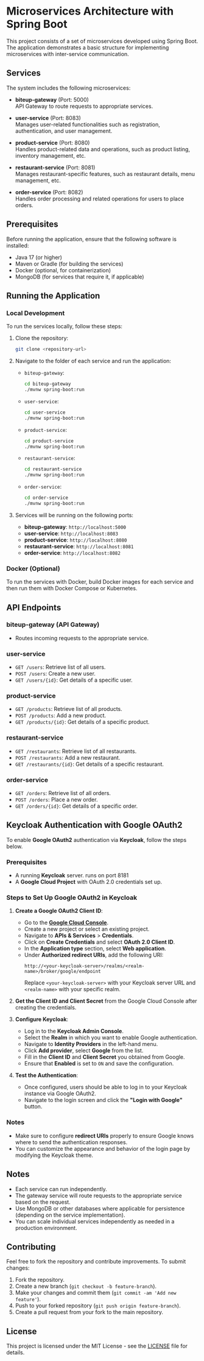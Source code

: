 # Microservices Architecture with Spring Boot

This project consists of a set of microservices developed using Spring Boot. The application demonstrates a basic structure for implementing microservices with inter-service communication.

## Services

The system includes the following microservices:

- **biteup-gateway** (Port: 5000)  
  API Gateway to route requests to appropriate services.

- **user-service** (Port: 8083)  
  Manages user-related functionalities such as registration, authentication, and user management.

- **product-service** (Port: 8080)  
  Handles product-related data and operations, such as product listing, inventory management, etc.

- **restaurant-service** (Port: 8081)  
  Manages restaurant-specific features, such as restaurant details, menu management, etc.

- **order-service** (Port: 8082)  
  Handles order processing and related operations for users to place orders.

## Prerequisites

Before running the application, ensure that the following software is installed:

- Java 17 (or higher)
- Maven or Gradle (for building the services)
- Docker (optional, for containerization)
- MongoDB (for services that require it, if applicable)

## Running the Application

### Local Development

To run the services locally, follow these steps:

1. Clone the repository:
    ```bash
    git clone <repository-url>
    ```

2. Navigate to the folder of each service and run the application:
    - `biteup-gateway`:
      ```bash
      cd biteup-gateway
      ./mvnw spring-boot:run
      ```
    - `user-service`:
      ```bash
      cd user-service
      ./mvnw spring-boot:run
      ```
    - `product-service`:
      ```bash
      cd product-service
      ./mvnw spring-boot:run
      ```
    - `restaurant-service`:
      ```bash
      cd restaurant-service
      ./mvnw spring-boot:run
      ```
    - `order-service`:
      ```bash
      cd order-service
      ./mvnw spring-boot:run
      ```

3. Services will be running on the following ports:
    - **biteup-gateway**: `http://localhost:5000`
    - **user-service**: `http://localhost:8083`
    - **product-service**: `http://localhost:8080`
    - **restaurant-service**: `http://localhost:8081`
    - **order-service**: `http://localhost:8082`

### Docker (Optional)

To run the services with Docker, build Docker images for each service and then run them with Docker Compose or Kubernetes.

## API Endpoints

### biteup-gateway (API Gateway)
- Routes incoming requests to the appropriate service.

### user-service
- `GET /users`: Retrieve list of all users.
- `POST /users`: Create a new user.
- `GET /users/{id}`: Get details of a specific user.

### product-service
- `GET /products`: Retrieve list of all products.
- `POST /products`: Add a new product.
- `GET /products/{id}`: Get details of a specific product.

### restaurant-service
- `GET /restaurants`: Retrieve list of all restaurants.
- `POST /restaurants`: Add a new restaurant.
- `GET /restaurants/{id}`: Get details of a specific restaurant.

### order-service
- `GET /orders`: Retrieve list of all orders.
- `POST /orders`: Place a new order.
- `GET /orders/{id}`: Get details of a specific order.

## Keycloak Authentication with Google OAuth2

To enable **Google OAuth2** authentication via **Keycloak**, follow the steps below.

### Prerequisites

- A running **Keycloak** server. runs on port 8181
- A **Google Cloud Project** with OAuth 2.0 credentials set up.

### Steps to Set Up Google OAuth2 in Keycloak 

1. **Create a Google OAuth2 Client ID**:
   - Go to the **[Google Cloud Console](https://console.cloud.google.com/)**.
   - Create a new project or select an existing project.
   - Navigate to **APIs & Services** > **Credentials**.
   - Click on **Create Credentials** and select **OAuth 2.0 Client ID**.
   - In the **Application type** section, select **Web application**.
   - Under **Authorized redirect URIs**, add the following URI:
     ```
     http://<your-keycloak-server>/realms/<realm-name>/broker/google/endpoint
     ```
     Replace `<your-keycloak-server>` with your Keycloak server URL and `<realm-name>` with your specific realm.

2. **Get the Client ID and Client Secret** from the Google Cloud Console after creating the credentials.

3. **Configure Keycloak**:
   - Log in to the **Keycloak Admin Console**.
   - Select the **Realm** in which you want to enable Google authentication.
   - Navigate to **Identity Providers** in the left-hand menu.
   - Click **Add provider**, select **Google** from the list.
   - Fill in the **Client ID** and **Client Secret** you obtained from Google.
   - Ensure that **Enabled** is set to `ON` and save the configuration.

4. **Test the Authentication**:
   - Once configured, users should be able to log in to your Keycloak instance via Google OAuth2.
   - Navigate to the login screen and click the **"Login with Google"** button.

### Notes
- Make sure to configure **redirect URIs** properly to ensure Google knows where to send the authentication responses.
- You can customize the appearance and behavior of the login page by modifying the Keycloak theme.

## Notes

- Each service can run independently.
- The gateway service will route requests to the appropriate service based on the request.
- Use MongoDB or other databases where applicable for persistence (depending on the service implementation).
- You can scale individual services independently as needed in a production environment.

## Contributing

Feel free to fork the repository and contribute improvements. To submit changes:

1. Fork the repository.
2. Create a new branch (`git checkout -b feature-branch`).
3. Make your changes and commit them (`git commit -am 'Add new feature'`).
4. Push to your forked repository (`git push origin feature-branch`).
5. Create a pull request from your fork to the main repository.

## License

This project is licensed under the MIT License - see the [LICENSE](LICENSE) file for details.
